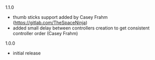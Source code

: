1.1.0
- thumb sticks support added by Casey Frahm (https://gitlab.com/TheSpaceNinja)
- added small delay between controllers creation to get consistent controller order (Casey Frahm)

1.0.0
- initial release
